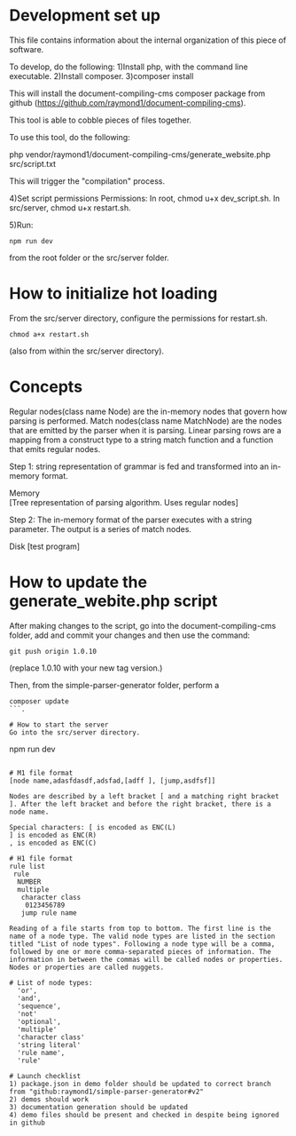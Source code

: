 # Development set up
This file contains information about the internal organization of this piece of software.

To develop, do the following:
1)Install php, with the command line executable.
2)Install composer.
3)composer install

This will install the document-compiling-cms composer package from github (https://github.com/raymond1/document-compiling-cms).

This tool is able to cobble pieces of files together.

To use this tool, do the following:

php vendor/raymond1/document-compiling-cms/generate_website.php src/script.txt

This will trigger the "compilation" process.

4)Set script permissions
Permissions:
In root, chmod u+x dev_script.sh.
In src/server, chmod u+x restart.sh.

5)Run:
```
npm run dev
```
from the root folder or the src/server folder.

# How to initialize hot loading
From the src/server directory, configure the permissions for restart.sh.
```
chmod a+x restart.sh
```

(also from within the src/server directory).


# Concepts
Regular nodes(class name Node) are the in-memory nodes that govern how parsing is performed.
Match nodes(class name MatchNode) are the nodes that are emitted by the parser when it is parsing.
Linear parsing rows are a mapping from a construct type to a string match function and a function that emits regular nodes.


Step 1: string representation of grammar is fed and transformed into an in-memory format.

Memory                             
[Tree representation of parsing algorithm. Uses regular nodes]


Step 2:
The in-memory format of the parser executes with a string parameter. The output is a series of match nodes.

Disk
[test program]

# How to update the generate_webite.php script
After making changes to the script, go into the document-compiling-cms folder, add and commit your changes and then use the command:
```
git push origin 1.0.10
```
(replace 1.0.10 with your new tag version.)

Then, from the simple-parser-generator folder, perform a
```
composer update
```.

# How to start the server
Go into the src/server directory.
```
npm run dev
```

# M1 file format
[node name,adasfdasdf,adsfad,[adff ], [jump,asdfsf]]

Nodes are described by a left bracket [ and a matching right bracket ]. After the left bracket and before the right bracket, there is a node name.

Special characters: [ is encoded as ENC(L)
] is encoded as ENC(R)
, is encoded as ENC(C)

# H1 file format
rule list
 rule
  NUMBER
  multiple
   character class
    0123456789
   jump rule name

Reading of a file starts from top to bottom. The first line is the name of a node type. The valid node types are listed in the section titled "List of node types". Following a node type will be a comma, followed by one or more comma-separated pieces of information. The information in between the commas will be called nodes or properties. Nodes or properties are called nuggets.

# List of node types:
  'or',
  'and',
  'sequence',
  'not'
  'optional',
  'multiple'
  'character class'
  'string literal'
  'rule name',
  'rule'

# Launch checklist
1) package.json in demo folder should be updated to correct branch from "github:raymond1/simple-parser-generator#v2"
2) demos should work
3) documentation generation should be updated
4) demo files should be present and checked in despite being ignored in github